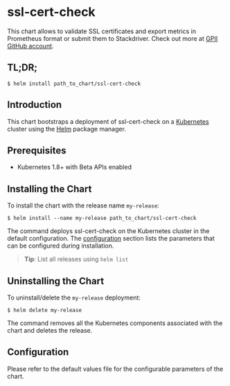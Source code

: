 # ssl-cert-check

This chart allows to validate SSL certificates and export metrics in Prometheus format or submit them to Stackdriver.
Check out more at [GPII GitHub account](https://github.com/gpii-ops/ssl-cert-check).

## TL;DR;

```console
$ helm install path_to_chart/ssl-cert-check
```

## Introduction

This chart bootstraps a deployment of ssl-cert-check on a [Kubernetes](http://kubernetes.io) cluster using the [Helm](https://helm.sh) package manager.

## Prerequisites
  - Kubernetes 1.8+ with Beta APIs enabled

## Installing the Chart

To install the chart with the release name `my-release`:

```console
$ helm install --name my-release path_to_chart/ssl-cert-check
```

The command deploys ssl-cert-check on the Kubernetes cluster in the default configuration. The [configuration](#configuration) section lists the parameters that can be configured during installation.

> **Tip**: List all releases using `helm list`

## Uninstalling the Chart

To uninstall/delete the `my-release` deployment:

```console
$ helm delete my-release
```

The command removes all the Kubernetes components associated with the chart and deletes the release.

## Configuration

Please refer to the default values file for the configurable parameters of the chart.
